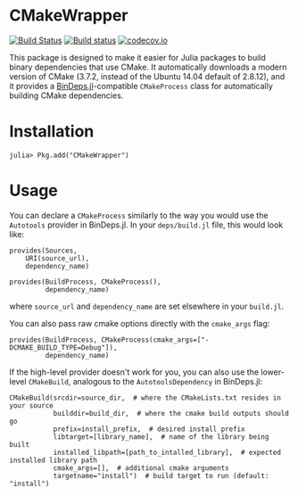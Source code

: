 # CMakeWrapper

[![Build Status](https://travis-ci.org/JuliaPackaging/CMakeWrapper.jl.svg?branch=master)](https://travis-ci.org/JuliaPackaging/CMakeWrapper.jl)
[![Build status](https://ci.appveyor.com/api/projects/status/iyaryc8ev5yeks0g?svg=true)](https://ci.appveyor.com/project/JuliaPackaging/cmakewrapper-jl)
[![codecov.io](http://codecov.io/github/JuliaPackaging/CMakeWrapper.jl/coverage.svg?branch=master)](http://codecov.io/github/JuliaPackaging/CMakeWrapper.jl?branch=master)

This package is designed to make it easier for Julia packages to build binary dependencies that use CMake. It automatically downloads a modern version of CMake (3.7.2, instead of the Ubuntu 14.04 default of 2.8.12), and it provides a [BinDeps.jl](https://github.com/JuliaLang/BinDeps.jl)-compatible `CMakeProcess` class for automatically building CMake dependencies.

# Installation

    julia> Pkg.add("CMakeWrapper")

# Usage

You can declare a `CMakeProcess` similarly to the way you would use the `Autotools` provider in BinDeps.jl. In your `deps/build.jl` file, this would look like:

    provides(Sources,
        URI(source_url),
        dependency_name)

    provides(BuildProcess, CMakeProcess(),
             dependency_name)

where `source_url` and `dependency_name` are set elsewhere in your `build.jl`.

You can also pass raw cmake options directly with the `cmake_args` flag:

    provides(BuildProcess, CMakeProcess(cmake_args=["-DCMAKE_BUILD_TYPE=Debug"]),
             dependency_name)

If the high-level provider doesn't work for you, you can also use the lower-level `CMakeBuild`, analogous to the `AutotoolsDependency` in BinDeps.jl:

    CMakeBuild(srcdir=source_dir,  # where the CMakeLists.txt resides in your source
               builddir=build_dir,  # where the cmake build outputs should go
               prefix=install_prefix,  # desired install prefix
               libtarget=[library_name],  # name of the library being built
               installed_libpath=[path_to_intalled_library],  # expected installed library path
               cmake_args=[],  # additional cmake arguments
               targetname="install")  # build target to run (default: "install")

